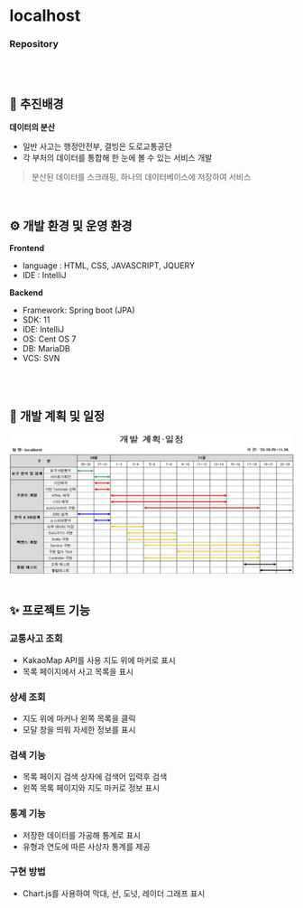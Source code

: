 # localhost

### Repository 

<br>
<br>
 
## 📌 추진배경
**데이터의 분산**
- 일반 사고는 행정안전부, 결빙은 도로교통공단
- 각 부처의 데이터를 통합해 한 눈에 볼 수 있는 서비스 개발
> 분산된 데이터를 스크래핑, 하나의 데이터베이스에 저장하여 서비스

<br>

## ⚙️ 개발 환경 및 운영 환경
**Frontend**
- language : HTML, CSS, JAVASCRIPT, JQUERY
- IDE : IntelliJ

**Backend**
- Framework: Spring boot (JPA)
- SDK: 11
- IDE: IntelliJ
- OS: Cent OS 7
- DB: MariaDB
- VCS: SVN
<br>
<br>

## :memo: 개발 계획 및 일정
![개발 계획](./image.png)
 <br>
 <br>
  
## ✨ 프로젝트 기능
### 교통사고 조회
- KakaoMap API를 사용 지도 위에 마커로 표시
- 목록 페이지에서 사고 목록을 표시
### 상세 조회
- 지도 위에 마커나 왼쪽 목록을 클릭
- 모달 창을 띄워 자세한 정보를 표시
### 검색 기능
- 목록 페이지 검색 상자에 검색어 입력후 검색
- 왼쪽 목록 페이지와 지도 마커로 정보 표시
### 통계 기능
- 저장한 데이터를 가공해 통계로 표시
- 유형과 연도에 따른 사상자 통계를 제공
### 구현 방법
- Chart.js를 사용하여 막대, 선, 도넛, 레이더 그래프 표시

